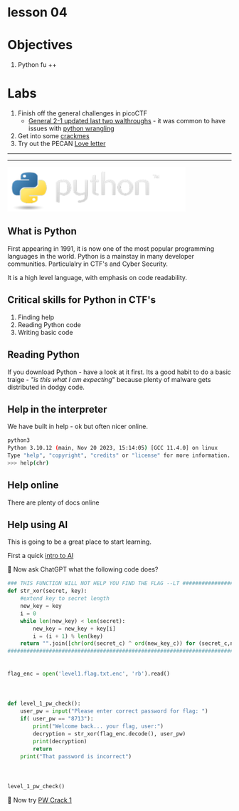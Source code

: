 # lesson 04

# Objectives 

1. Python fu ++

# Labs

1. Finish off the general challenges in picoCTF
    * [General 2-1 updated last two walthroughs](./labs/pico_playlist_general_2_1.md) - it was common to have issues with [python wrangling](https://play.picoctf.org/playlists/14?m=100)
1. Get into some [crackmes](./labs/pico_general_crackme.md)
1. Try out the PECAN [Love letter](https://pecanplus.ecusdf.org/?page=challenges&challenge=loveletter)

---
---

<img src="img/python-logo.png" width="400" height="100">


## What is Python

First appearing in 1991, it is now one of the most popular programming languages in the world.  Python is a mainstay in many developer communities. Particulalry in CTF's and Cyber Security.

It is a high level language, with emphasis on code readability.

## Critical skills for Python in CTF's

1. Finding help
1. Reading Python code
1. Writing basic code

## Reading Python

If you download Python - have a look at it first. Its a good habit to do a basic traige - *"is this what I am expecting*" because plenty of malware gets distributed in dodgy code.



## Help in the interpreter

We have built in help - ok but often nicer online.

```sh
python3
Python 3.10.12 (main, Nov 20 2023, 15:14:05) [GCC 11.4.0] on linux
Type "help", "copyright", "credits" or "license" for more information.
>>> help(chr)
```

## Help online

There are plenty of docs online

## Help using AI

This is going to be a great place to start learning.

First a quick [intro to AI](./labs/_about_ai_coding.md)

🐧 Now ask ChatGPT what the following code does?

```py
### THIS FUNCTION WILL NOT HELP YOU FIND THE FLAG --LT ########################
def str_xor(secret, key):
    #extend key to secret length
    new_key = key
    i = 0
    while len(new_key) < len(secret):
        new_key = new_key + key[i]
        i = (i + 1) % len(key)        
    return "".join([chr(ord(secret_c) ^ ord(new_key_c)) for (secret_c,new_key_>
###############################################################################


flag_enc = open('level1.flag.txt.enc', 'rb').read()



def level_1_pw_check():
    user_pw = input("Please enter correct password for flag: ")
    if( user_pw == "8713"):
        print("Welcome back... your flag, user:")
        decryption = str_xor(flag_enc.decode(), user_pw)
        print(decryption)
        return
    print("That password is incorrect")



level_1_pw_check()
```

🐧 Now try [PW Crack 1](https://play.picoctf.org/practice?page=1&search=crack)

